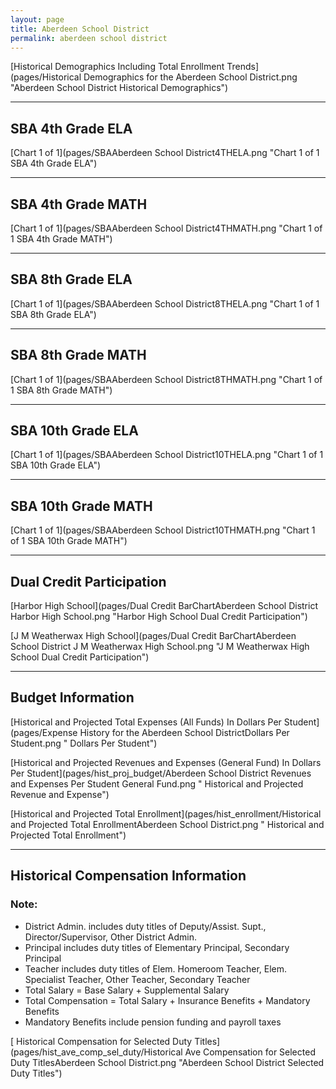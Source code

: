 ```yaml
---
layout: page
title: Aberdeen School District
permalink: aberdeen school district
---
```



[Historical Demographics Including Total Enrollment Trends](pages/Historical Demographics for the Aberdeen School District.png "Aberdeen School District Historical Demographics")

___

## SBA 4th Grade ELA

[Chart 1 of 1](pages/SBAAberdeen School District4THELA.png "Chart 1 of 1 SBA 4th Grade ELA")


___

## SBA 4th Grade MATH

[Chart 1 of 1](pages/SBAAberdeen School District4THMATH.png "Chart 1 of 1 SBA 4th Grade MATH")


___

## SBA 8th Grade ELA

[Chart 1 of 1](pages/SBAAberdeen School District8THELA.png "Chart 1 of 1 SBA 8th Grade ELA")


___

## SBA 8th Grade MATH

[Chart 1 of 1](pages/SBAAberdeen School District8THMATH.png "Chart 1 of 1 SBA 8th Grade MATH")


___

## SBA 10th Grade ELA

[Chart 1 of 1](pages/SBAAberdeen School District10THELA.png "Chart 1 of 1 SBA 10th Grade ELA")


___

## SBA 10th Grade MATH

[Chart 1 of 1](pages/SBAAberdeen School District10THMATH.png "Chart 1 of 1 SBA 10th Grade MATH")


___

## Dual Credit Participation

[Harbor High School](pages/Dual Credit BarChartAberdeen School District Harbor High School.png "Harbor High School Dual Credit Participation")

[J M Weatherwax High School](pages/Dual Credit BarChartAberdeen School District J M Weatherwax High School.png "J M Weatherwax High School Dual Credit Participation")


___

## Budget Information

[Historical and Projected Total Expenses (All Funds) In Dollars Per Student](pages/Expense History for the Aberdeen School DistrictDollars Per Student.png " Dollars Per Student")

[Historical and Projected Revenues and Expenses (General Fund) In Dollars Per Student](pages/hist_proj_budget/Aberdeen School District Revenues and Expenses Per Student General Fund.png " Historical and Projected Revenue and Expense")

[Historical and Projected Total Enrollment](pages/hist_enrollment/Historical and Projected Total EnrollmentAberdeen School District.png " Historical and Projected Total Enrollment")


___

## Historical Compensation Information
### Note:
- District Admin. includes duty titles of Deputy/Assist. Supt., Director/Supervisor, Other District Admin.
- Principal includes duty titles of Elementary Principal, Secondary Principal
- Teacher includes duty titles of Elem. Homeroom Teacher, Elem. Specialist Teacher, Other Teacher, Secondary Teacher
- Total Salary = Base Salary + Supplemental Salary
- Total Compensation = Total Salary + Insurance Benefits + Mandatory Benefits
- Mandatory Benefits include pension funding and payroll taxes

[ Historical Compensation for Selected Duty Titles](pages/hist_ave_comp_sel_duty/Historical Ave Compensation for Selected Duty TitlesAberdeen School District.png "Aberdeen School District Selected Duty Titles")

